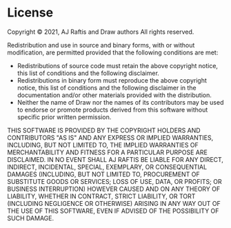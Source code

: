 #  License

Copyright © 2021, AJ Raftis and Draw authors
All rights reserved.

Redistribution and use in source and binary forms, with or without modification,
are permitted provided that the following conditions are met:

* Redistributions of source code must retain the above copyright notice, this 
  list of conditions and the following disclaimer.
* Redistributions in binary form must reproduce the above copyright notice, 
  this list of conditions and the following disclaimer in the documentation 
  and/or other materials provided with the distribution.
* Neither the name of Draw nor the names of its contributors may be 
  used to endorse or promote products derived from this software without 
  specific prior written permission.

THIS SOFTWARE IS PROVIDED BY THE COPYRIGHT HOLDERS AND CONTRIBUTORS "AS IS" AND
ANY EXPRESS OR IMPLIED WARRANTIES, INCLUDING, BUT NOT LIMITED TO, THE IMPLIED 
WARRANTIES OF MERCHANTABILITY AND FITNESS FOR A PARTICULAR PURPOSE ARE 
DISCLAIMED. IN NO EVENT SHALL AJ RAFTIS BE LIABLE FOR ANY DIRECT, INDIRECT, 
INCIDENTAL, SPECIAL, EXEMPLARY, OR CONSEQUENTIAL DAMAGES (INCLUDING, BUT NOT
LIMITED TO, PROCUREMENT OF SUBSTITUTE GOODS OR SERVICES; LOSS OF USE, DATA, OR 
PROFITS; OR BUSINESS INTERRUPTION) HOWEVER CAUSED AND ON ANY THEORY OF 
LIABILITY, WHETHER IN CONTRACT, STRICT LIABILITY, OR TORT (INCLUDING NEGLIGENCE
OR OTHERWISE) ARISING IN ANY WAY OUT OF THE USE OF THIS SOFTWARE, EVEN IF 
ADVISED OF THE POSSIBILITY OF SUCH DAMAGE.
